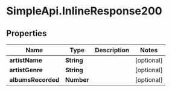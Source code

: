 # SimpleApi.InlineResponse200

## Properties

Name | Type | Description | Notes
------------ | ------------- | ------------- | -------------
**artistName** | **String** |  | [optional] 
**artistGenre** | **String** |  | [optional] 
**albumsRecorded** | **Number** |  | [optional] 



